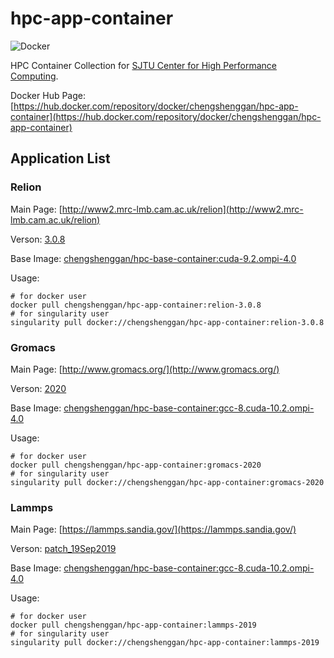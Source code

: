 # hpc-app-container

![Docker](https://github.com/Shenggan/hpc-app-container/workflows/Docker/badge.svg?branch=master)

HPC Container Collection for [SJTU Center for High Performance Computing](https://docs.hpc.sjtu.edu.cn/).

Docker Hub Page: [https://hub.docker.com/repository/docker/chengshenggan/hpc-app-container](https://hub.docker.com/repository/docker/chengshenggan/hpc-app-container)

## Application List

### Relion

Main Page: [http://www2.mrc-lmb.cam.ac.uk/relion](http://www2.mrc-lmb.cam.ac.uk/relion)

Verson: [3.0.8](https://github.com/3dem/relion/releases/tag/3.0.8)

Base Image: [chengshenggan/hpc-base-container:cuda-9.2.ompi-4.0](https://github.com/Shenggan/hpc-base-container/blob/master/dgx2/cuda-9.2.openmpi-4.0.Dockerfile)

Usage:

```shell
# for docker user
docker pull chengshenggan/hpc-app-container:relion-3.0.8
# for singularity user
singularity pull docker://chengshenggan/hpc-app-container:relion-3.0.8
```

### Gromacs

Main Page: [http://www.gromacs.org/](http://www.gromacs.org/)

Verson: [2020](http://manual.gromacs.org/2020/download.html)

Base Image: [chengshenggan/hpc-base-container:gcc-8.cuda-10.2.ompi-4.0](https://github.com/Shenggan/hpc-base-container/blob/master/dgx2/gcc-8.cuda-10.2-openmpi4.0.Dockerfile)

Usage:

```shell
# for docker user
docker pull chengshenggan/hpc-app-container:gromacs-2020
# for singularity user
singularity pull docker://chengshenggan/hpc-app-container:gromacs-2020
```

### Lammps

Main Page: [https://lammps.sandia.gov/](https://lammps.sandia.gov/)

Verson: [patch_19Sep2019](https://github.com/lammps/lammps/releases/tag/patch_19Sep2019)

Base Image: [chengshenggan/hpc-base-container:gcc-8.cuda-10.2.ompi-4.0](https://github.com/Shenggan/hpc-base-container/blob/master/dgx2/gcc-8.cuda-10.2-openmpi4.0.Dockerfile)

Usage:

```shell
# for docker user
docker pull chengshenggan/hpc-app-container:lammps-2019
# for singularity user
singularity pull docker://chengshenggan/hpc-app-container:lammps-2019
```

